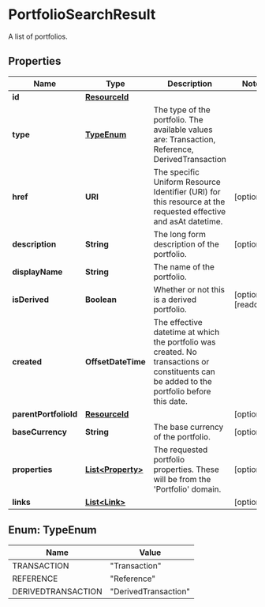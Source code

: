

# PortfolioSearchResult

A list of portfolios.

## Properties

| Name | Type | Description | Notes |
|------------ | ------------- | ------------- | -------------|
|**id** | [**ResourceId**](ResourceId.md) |  |  |
|**type** | [**TypeEnum**](#TypeEnum) | The type of the portfolio. The available values are: Transaction, Reference, DerivedTransaction |  |
|**href** | **URI** | The specific Uniform Resource Identifier (URI) for this resource at the requested effective and asAt datetime. |  [optional] |
|**description** | **String** | The long form description of the portfolio. |  [optional] |
|**displayName** | **String** | The name of the portfolio. |  |
|**isDerived** | **Boolean** | Whether or not this is a derived portfolio. |  [optional] [readonly] |
|**created** | **OffsetDateTime** | The effective datetime at which the portfolio was created. No transactions or constituents can be added to the portfolio before this date. |  |
|**parentPortfolioId** | [**ResourceId**](ResourceId.md) |  |  [optional] |
|**baseCurrency** | **String** | The base currency of the portfolio. |  [optional] |
|**properties** | [**List&lt;Property&gt;**](Property.md) | The requested portfolio properties. These will be from the &#39;Portfolio&#39; domain. |  [optional] |
|**links** | [**List&lt;Link&gt;**](Link.md) |  |  [optional] |



## Enum: TypeEnum

| Name | Value |
|---- | -----|
| TRANSACTION | &quot;Transaction&quot; |
| REFERENCE | &quot;Reference&quot; |
| DERIVEDTRANSACTION | &quot;DerivedTransaction&quot; |



